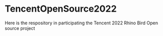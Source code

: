 # TencentOpenSource2022
Here is the respository in participating the Tencent 2022 Rhino Bird Open source project
